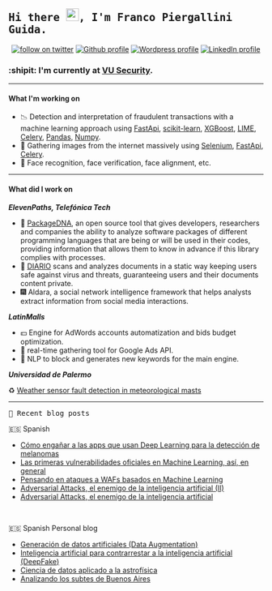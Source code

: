## <samp>Hi there <img src="https://media.giphy.com/media/hvRJCLFzcasrR4ia7z/giphy.gif" width="25px">, I'm Franco Piergallini Guida. </samp>


<p align="center">
  <a href="https://twitter.com/intent/user?screen_name=FrancoPierGuida" target="_blank"><img alt="follow on twitter" src="https://img.shields.io/twitter/follow/FrancoPierGuida?style=social"/></a>
  <a href="https://github.com/FranSPG" target="_blank"><img alt="Github profile" src="https://img.shields.io/github/followers/FranSPG?style=social"/></a>
  <a href="https://franspg.wordpress.com/" target="_blank"><img alt="Wordpress profile" src="https://img.shields.io/twitter/url?label=Blog&logo=wordpress&style=social&url=https%3A%2F%2Ffranspg.wordpress.com%2F"/></a>
  <a href="https://www.linkedin.com/in/franco-sebastian-piergallini-guida-42456b63/" target="_blank"><img alt="LinkedIn profile" src="https://img.shields.io/twitter/url?label=Franco%20Piergallini%20Guida&logo=linkedin&style=social&url=https%3A%2F%2Fwww.linkedin.com%2Fin%2Ffranco-sebastian-piergallini-guida-42456b63%2F"/></a>
</p>

### :shipit: I'm currently at [VU Security](https://www.vusecurity.com/en).
****
#### What I'm working on
- :chart_with_downwards_trend:    Detection and interpretation of fraudulent transactions with a machine learning approach using [FastApi](https://fastapi.tiangolo.com/), [scikit-learn](https://scikit-learn.org/stable/index.html), [XGBoost](https://xgboost.ai/), [LIME](https://github.com/marcotcr/lime), [Celery](https://docs.celeryproject.org/en/stable/), [Pandas](https://pandas.pydata.org/), [Numpy](https://numpy.org/).
- :microscope:    Gathering images from the internet massively using [Selenium](https://www.selenium.dev/), [FastApi](https://fastapi.tiangolo.com/), [Celery](https://docs.celeryproject.org/en/stable/).
- :man:    Face recognition, face verification, face alignment, etc.
****
#### What did I work on
_**ElevenPaths, Telefónica Tech**_
- :mag_right:   [PackageDNA](https://github.com/Telefonica/packagedna), an open source tool that gives developers, researchers and companies the ability to analyze software packages of different programming languages that are being or will be used in their codes, providing information that allows them to know in advance if this library complies with processes.
- :newspaper:   [DIARIO](https://diario.elevenpaths.com/) scans and analyzes documents in a static way keeping users safe against virus and threats, guaranteeing users and their documents content private.
- :fireworks:   Aldara, a social network intelligence framework that helps analysts extract information from social media interactions.

_**LatinMalls**_
- :dollar: Engine for AdWords accounts automatization and bids budget optimization.
- :wrench: real-time gathering tool for Google Ads API.
- :speech_balloon: NLP to block and generates new keywords for the main engine.

_**Universidad de Palermo**_

:recycle: [Weather sensor fault detection in meteorological masts](https://ieeexplore.ieee.org/document/9505429)


****
<samp>📝 Recent blog posts</samp>
<br />

:es: Spanish
<br />
- [Cómo engañar a las apps que usan Deep Learning para la detección de melanomas](https://empresas.blogthinkbig.com/como-enganar-apps-deep-learning-deteccion-melanomas/)
- [Las primeras vulnerabilidades oficiales en Machine Learning, así, en general](https://empresas.blogthinkbig.com/primeras-vulnerabilidades-oficiales-machine-learning-general/)
- [Pensando en ataques a WAFs basados en Machine Learning](https://empresas.blogthinkbig.com/pensando-ataques-wafs-basados-machine-learning/)
- [Adversarial Attacks, el enemigo de la inteligencia artificial (II)](https://empresas.blogthinkbig.com/adversarial-attacks-enemigo-inteligencia-artificial-2/)
- [Adversarial Attacks, el enemigo de la inteligencia artificial](https://empresas.blogthinkbig.com/adversarial-attacks-enemigo-inteligencia-artificial/)
<br />
 
:es: Spanish Personal blog
<br />
- [Generación de datos artificiales (Data Augmentation)](https://franspg.wordpress.com/2020/01/27/generacion-de-datos-artificiales-data-augmentation/)
- [Inteligencia artificial para contrarrestar a la inteligencia artificial (DeepFake)](https://franspg.wordpress.com/2020/01/22/inteligencia-artificial-para-contrarrestar-a-la-inteligencia-artificial-deepfake/)
- [Ciencia de datos aplicado a la astrofísica](https://franspg.wordpress.com/2019/11/09/ciencia-de-datos-aplicado-a-la-astrofisica/)
- [Analizando los subtes de Buenos Aires](https://franspg.wordpress.com/2019/06/28/analizando-los-subtes-de-buenos-aires/)

<!--


**FranSPG/FranSPG** is a ✨ _special_ ✨ repository because its `README.md` (this file) appears on your GitHub profile.

Here are some ideas to get you started:


- 🌱 I’m currently learning ...
- 👯 I’m looking to collaborate on ...
- 🤔 I’m looking for help with ...
- 💬 Ask me about ...
- 📫 How to reach me: ...
- 😄 Pronouns: ...
- ⚡ Fun fact: ...
-->

